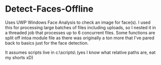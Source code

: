 # Detect-Faces-Offline
Uses UWP Windows Face Analysis to check an image for face(s). I used this for processing large batches of files including uploads, so I nested it in a threaded job that processes up to 6 concurrent files. Some functions are split off intoa module file as there was originally a ton more that I've pared back to basics just for the face detection.

It assumes scripts live in c:\scripts\ (yes I know what relative paths are, eat my shorts xD)
